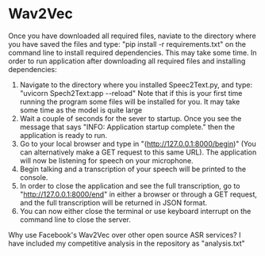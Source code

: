 # Wav2Vec
Once you have downloaded all required files, naviate to the directory where you have saved the files and type: "pip install -r requirements.txt" on the command line to install required dependencies. This may take some time.
In order to run application after downloading all required files and installing dependencies:
1. Navigate to the directory where you installed Speec2Text.py, and type: "uvicorn Spech2Text:app --reload" Note that if this is your first time running the program some files will be installed for you. It may take some time as the model is quite large 
2. Wait a couple of seconds for the sever to startup. Once you see the message that says "INFO:     Application startup complete." then the application is ready to run.
3. Go to your local browser and type in "(http://127.0.0.1:8000/begin)" (You can alternatively make a GET request to this same URL). The application will now be listening for speech on your microphone.
4. Begin talking and a transcription of your speech will be printed to the console.
5. In order to close the application and see the full transcription, go to "http://127.0.0.1:8000/end" in either a browser or through a GET request, and the full transcription will be returned in JSON format.
6. You can now either close the terminal or use keyboard interrupt on the command line to close the server.

  Why use Facebook's Wav2Vec over other open source ASR services? I have included my competitive analysis in the repository as "analysis.txt"
